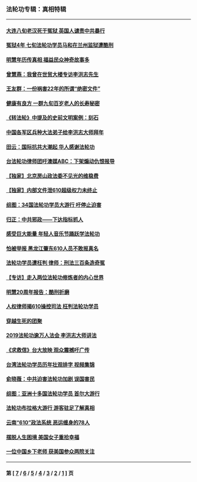 ### 法轮功专辑：真相特辑
---
#### [大连八旬老汉死于冤狱 英国人谴责中共暴行](../../pages/nf4389/n13480118.md?02050430) 
#### [冤狱4年 七旬法轮功学员马和在兰州监狱遭酷刑](../../pages/nf4389/n13304688.md?02050430) 
#### [明慧年历传真相 福益民众神奇故事多](../../pages/nf4389/n13294545.md?02050430) 
#### [曾慧燕：我曾在世贸大楼专访李洪志先生](../../pages/nf4389/n12898729.md?02050430) 
#### [王友群：一份祸害22年的所谓“绝密文件”](../../pages/nf4389/n12871750.md?02050430) 
#### [健康有良方 一群九旬百岁老人的长寿秘密](../../pages/nf4389/n12847475.md?02050430) 
#### [《转法轮》中提及的史前文明案例：刻石](../../pages/nf4389/n12758577.md?02050430) 
#### [中国各军区兵种大法弟子给李洪志大师拜年](../../pages/nf4389/n12750047.md?02050430) 
#### [田云：国际抗共大潮起 华人感谢法轮功](../../pages/nf4389/n12357708.md?02050430) 
#### [台法轮功律师团吁澳媒ABC：下架煽动仇恨报导](../../pages/nf4389/n12279917.md?02050430) 
#### [【独家】北京房山政法委不见光的维稳费](../../pages/nf4389/n12031979.md?02050430) 
#### [【独家】内部文件泄610超级权力未终止](../../pages/nf4389/n12023895.md?02050430) 
#### [组图：34国法轮功学员大游行 吁停止迫害](../../pages/nf4389/n11492658.md?02050430) 
#### [归正：中共邪政——下达指标抓人](../../pages/nf4389/n11474770.md?02050430) 
#### [感受巨大能量 年轻人音乐节踊跃学法轮功](../../pages/nf4389/n11441981.md?02050430) 
#### [怕被举报 黑龙江肇东610人员不敢报真名](../../pages/nf4389/n11436499.md?02050430) 
#### [法轮功学员遭枉判 律师：刑法三百条造奇冤](../../pages/nf4389/n11433943.md?02050430) 
#### [【专访】走入两位法轮功修炼者的内心世界](../../pages/nf4389/n11415623.md?02050430) 
#### [明慧20周年报告：酷刑折磨](../../pages/nf4389/n11387954.md?02050430) 
#### [人权律师揭610操控司法 枉判法轮功学员](../../pages/nf4389/n11313370.md?02050430) 
#### [穿越生死的团聚](../../pages/nf4389/n11258922.md?02050430) 
#### [2019法轮功逾万人法会 李洪志大师讲法](../../pages/nf4389/n11265303.md?02050430) 
#### [《求救信》台大放映 观众震撼吁广传](../../pages/nf4389/n10922251.md?02050430) 
#### [台湾法轮功学员历年壮观排字 视频集锦](../../pages/nf4389/n10878789.md?02050430) 
#### [俞晓薇：中共迫害法轮功加剧 误国害民](../../pages/nf4389/n10859260.md?02050430) 
#### [组图：亚洲十多国法轮功学员 首尔大游行](../../pages/nf4389/n10781149.md?02050430) 
#### [法轮功布拉格大游行 游客驻足了解真相](../../pages/nf4389/n10749360.md?02050430) 
#### [云南“610”政法系统 恶运缠身的78人](../../pages/nf4389/n10747534.md?02050430) 
#### [摆脱人生困境 美国女子重拾幸福](../../pages/nf4389/n10688678.md?02050430) 
#### [一位中国乡下老师 获美国参众两院关注](../../pages/nf4389/n10683927.md?02050430) 

---
#### 第 [ [7](./7.md?02050430) / [6](./6.md?02050430) / [5](./5.md?02050430) / [4](./4.md?02050430) / [3](./3.md?02050430) / [2](./2.md?02050430) / [1](./1.md?02050430) ] 页
